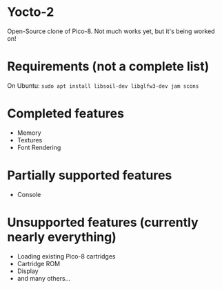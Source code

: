 # Yocto-2
Open-Source clone of Pico-8. Not much works yet, but it's being worked on!

# Requirements (not a complete list)

On Ubuntu:
`sudo apt install libsoil-dev libglfw3-dev jam scons`

# Completed features
- Memory
- Textures
- Font Rendering

# Partially supported features
 - Console

# Unsupported features (currently nearly everything)
 - Loading existing Pico-8 cartridges
 - Cartridge ROM
 - Display
 - and many others...
